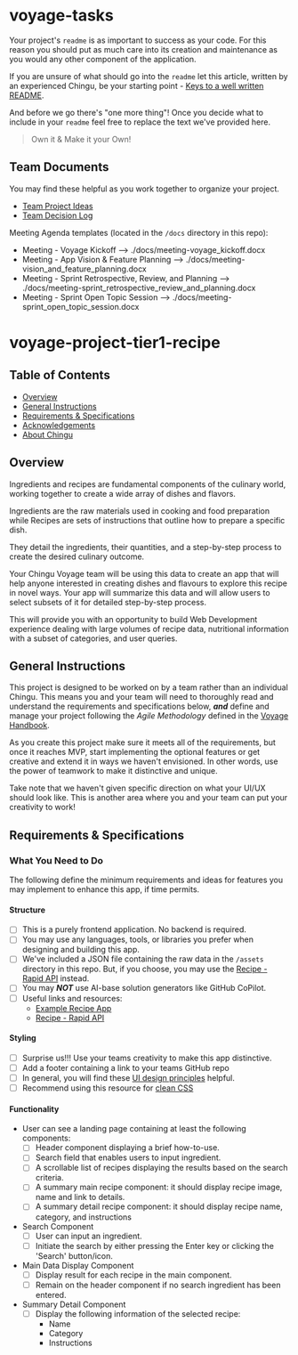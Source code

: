 # voyage-tasks

Your project's `readme` is as important to success as your code. For 
this reason you should put as much care into its creation and maintenance
as you would any other component of the application.

If you are unsure of what should go into the `readme` let this article,
written by an experienced Chingu, be your starting point - 
[Keys to a well written README](https://tinyurl.com/yk3wubft).

And before we go there's "one more thing"! Once you decide what to include
in your `readme` feel free to replace the text we've provided here.

> Own it & Make it your Own!

## Team Documents

You may find these helpful as you work together to organize your project.

- [Team Project Ideas](./docs/team_project_ideas.md)
- [Team Decision Log](./docs/team_decision_log.md)

Meeting Agenda templates (located in the `/docs` directory in this repo):

- Meeting - Voyage Kickoff --> ./docs/meeting-voyage_kickoff.docx
- Meeting - App Vision & Feature Planning --> ./docs/meeting-vision_and_feature_planning.docx
- Meeting - Sprint Retrospective, Review, and Planning --> ./docs/meeting-sprint_retrospective_review_and_planning.docx
- Meeting - Sprint Open Topic Session --> ./docs/meeting-sprint_open_topic_session.docx






# voyage-project-tier1-recipe

## Table of Contents

* [Overview](#overview)
* [General Instructions](#general-instructions)
* [Requirements & Specifications](#requirements-specifications)
* [Acknowledgements](#acknowledgements)
* [About Chingu](#about-chingu)

## Overview

Ingredients and recipes are fundamental components of the culinary world, 
working together to create a wide array of dishes and flavors. 

Ingredients are the raw materials used in cooking and food preparation while 
Recipes are sets of instructions that outline how to prepare a specific dish.

They detail the ingredients, their quantities, and a step-by-step process to 
create the desired culinary outcome.


Your Chingu Voyage team will be using this data to create an app that will help 
anyone interested in creating dishes and flavours to explore this recipe in novel ways. 
Your app will summarize this data and will allow users to select subsets of it for 
detailed step-by-step process.

This will provide you with an opportunity to build Web Development experience
dealing with large volumes of recipe data, nutritional information with a subset of
categories, and user queries.

## General Instructions

This project is designed to be worked on by a team rather than an individual
Chingu. This means you and your team will need to thoroughly read and
understand the requirements and specifications below, **_and_** define and
manage your project following the _Agile Methodology_ defined in the
[Voyage Handbook](https://github.com/chingu-voyages/Handbook/blob/main/docs/guides/voyage/voyage.md#voyage-guide).

As you create this project make sure it meets all of the requirements, but once
it reaches MVP, start implementing the optional features or get creative and
extend it in ways we haven't envisioned. In other words, use the power of
teamwork to make it distinctive and unique.

Take note that we haven't given specific direction on what your UI/UX should
look like. This is another area where you and your team can put your creativity 
to work! 

## Requirements & Specifications

### What You Need to Do

The following define the minimum requirements and ideas for features you may
implement to enhance this app, if time permits.

#### Structure

- [ ] This is a purely frontend application. No backend is required. 
- [ ] You may use any languages, tools, or libraries you prefer when designing and building this app. 
- [ ] We've included a JSON file containing the raw data in the `/assets` directory in this repo. But, if you choose, you may use the [Recipe - Rapid API](https://rapidapi.com/apidojo/api/tasty ) instead.
- [ ] You may **_NOT_** use AI-base solution generators like GitHub CoPilot.
- [ ] Useful links and resources:
    - [Example Recipe App](https://namka-food-api.netlify.app)
    - [Recipe - Rapid API](https://rapidapi.com/apidojo/api/tasty )

#### Styling

- [ ] Surprise us!!! Use your teams creativity to make this app distinctive.
- [ ] Add a footer containing a link to your teams GitHub repo
- [ ] In general, you will find these [UI design principles](https://www.justinmind.com/ui-design/principles) helpful.
- [ ] Recommend using this resource for [clean CSS](https://www.devbridge.com/articles/implementing-clean-css-bem-method/)

#### Functionality

-   User can see a landing page containing at least the following components:
    - [ ] Header component displaying a brief how-to-use.
    - [ ] Search field that enables users to input ingredient.
    - [ ] A scrollable list of recipes displaying the results based on the search criteria.
    - [ ] A summary main recipe component: it should display recipe image, name and link to details.
    - [ ] A summary detail recipe component: it should display recipe name, category, and instructions

- Search Component
    - [ ] User can input an ingredient.
    - [ ] Initiate the search by either pressing the Enter key or clicking the 'Search' button/icon.

- Main Data Display Component
    - [ ] Display result for each recipe in the main component.
    - [ ] Remain on the header component if no search ingredient has been entered.

- Summary Detail Component
    - [ ] Display the following information of the selected recipe:
        - Name
        - Category
        - Instructions
